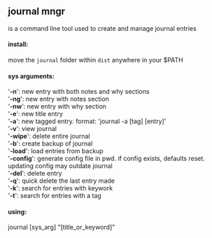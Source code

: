 ## journal mngr <br />
is a command line tool used to create and manage journal entries

#### install:

move the `journal` folder within `dist` anywhere in your $PATH

#### sys arguments:

'**-n**': new entry with both notes and why sections<br />
'**-ng**': new entry with notes section<br />
'**-nw**': new entry with why section<br />
'**-e**': new title entry<br />
'**-a**': new tagged entry. format: 'journal -a [tag] [entry]'<br />
'**-v**': view journal<br />
'**-wipe**': delete entire journal<br />
'**-b**': create backup of journal<br />
'**-load**': load entries from backup<br />
'**-config**': generate config file in pwd. if config exists, defaults reset.
updating config may outdate journal<br />
'**-del**': delete entry<br />
'**-q**': quick delete the last entry made<br />
'**-k**': search for entries with keywork<br />
'**-t**': search for entries with a tag

#### using:

journal [sys_arg] "[title_or_keyword]"